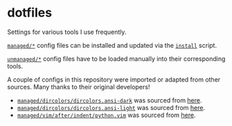 dotfiles
================================================================================

Settings for various tools I use frequently.

[`managed/*`](managed) config files can be installed and updated via the
[`install`](install) script.

[`unmanaged/*`](unmanaged) config files have to be loaded manually into their
corresponding tools.

A couple of configs in this repository were imported or adapted from other
sources. Many thanks to their original developers!

* [`managed/dircolors/dircolors.ansi-dark`](managed/dircolors/dircolors.ansi-dark)
  was sourced from
  [here](https://github.com/seebi/dircolors-solarized/blob/master/dircolors.ansi-dark).
* [`managed/dircolors/dircolors.ansi-light`](managed/dircolors/dircolors.ansi-light)
  was sourced from
  [here](https://github.com/seebi/dircolors-solarized/blob/master/dircolors.ansi-light).
* [`managed/vim/after/indent/python.vim`](managed/vim/after/indent/python.vim)
  was sourced from
  [here](https://github.com/google/styleguide/blob/gh-pages/google_python_style.vim).

